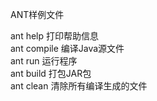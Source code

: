 ANT样例文件

ant help 打印帮助信息   
ant compile 编译Java源文件   
ant run 运行程序   
ant build 打包JAR包   
ant clean 清除所有编译生成的文件
